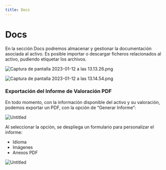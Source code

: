 ```yaml
---
title: Docs
---
```

# Docs

En la sección Docs podremos almacenar y gestionar la documentación asociada al activo. Es posible importar o descargar ficheros relacionados al activo, pudiendo etiquetar los archivos.

![Captura de pantalla 2023-01-12 a las 13.13.26.png](/images/Docs/Captura_de_pantalla_2023-01-12_a_las_13.13.26.png)

![Captura de pantalla 2023-01-12 a las 13.14.54.png](/images/Docs/Captura_de_pantalla_2023-01-12_a_las_13.14.54.png)

### Exportación del Informe de Valoración PDF

En todo momento, con la información disponible del activo y su valoración, podemos exportar un PDF, con la opción de “Generar Informe”:

![Untitled](/images/Docs/Untitled.png)

Al seleccionar la opción, se despliega un formulario para personalizar el informe:

- Idioma
- Imágenes
- Anexos PDF

![Untitled](/images/Docs/Untitled%201.png)